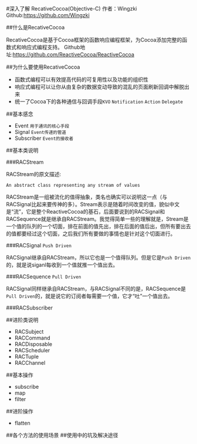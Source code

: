 #深入了解 RecativeCocoa(Objective-C)
作者：Wingzki Github:<https://github.com/Wingzki>

##什么是RecativeCocoa

RecativeCocoa是基于Cocoa框架的函数响应编程框架，为Cocoa添加完整的函数式和响应式编程支持。
Github地址:<https://github.com/ReactiveCocoa/ReactiveCocoa>


##为什么要使用RecativeCocoa

* 函数式编程可以有效提高代码的可复用性以及功能的组织性
* 响应式编程可以让你从由复杂的数据变动导致的混乱的页面刷新回调中解脱出来
* 统一了Cocoa下的各种通信与回调手段`KVO` `Notification` `Action` `Delegate`

##基本感念

* Event `用于通讯的核心手段`
* Signal `Event传递的管道`
* Subscriber `Event的接收者`

##基本类说明

###RACStream

RACStream的原文描述:

 ```
 An abstract class representing any stream of values
 ```
 
RACStream是一组被流化的值得抽象，类名也确实可以说明这一点（与RACSignal比起来要传神的多）。Stream表示是随着时间改变的值，貌似中文是“流”，它是整个ReactiveCocoa的基石，后面要说到的RACSignal和RACSequence就是继承自RACStream。我觉得简单一些的理解就是，Stream是一个值的队列的一个切面，排在前面的值先出，排在后面的值后出，但所有要出去的值都要经过这个切面，之后我们所有要做的事情也是针对这个切面进行。

###RACSignal `Push Driven`

RACSignal继承自RACStream，所以它也是一个值得队列。但是它是`Push Driven`的，就是说siganl每收到一个值就推一个值出去。

###RACSequence `Pull Driven`

RACSignal同样继承自RACStream，与RACSignal不同的是，RACSequence是`Pull Driven`的，就是说它的订阅者每需要一个值，它才“吐”一个值出去。

###RACSubscriber

##进阶类说明

* RACSubject
* RACCommand
* RACDisposable
* RACScheduler
* RACTuple
* RACChannel

##基本操作

* subscribe
* map
* filter

##进阶操作

* flatten

##各个方法的使用场景
##使用中的坑及解决途径




